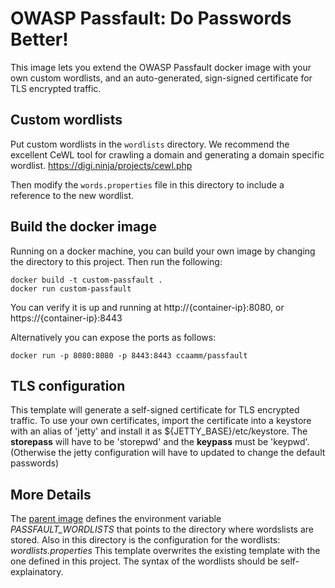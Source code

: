 # OWASP Passfault: Do Passwords Better!

This image lets you extend the OWASP Passfault docker image with your own custom wordlists, and an auto-generated, sign-signed certificate for TLS encrypted traffic.

## Custom wordlists
Put custom wordlists in the `wordlists` directory.  We recommend the excellent CeWL tool for crawling a domain and generating a domain specific wordlist. https://digi.ninja/projects/cewl.php

Then modify the `words.properties` file in this directory to include a reference to the new wordlist.  

## Build the docker image
Running on a docker machine, you can build your own image by changing the directory to this project.  Then run the following:
```
docker build -t custom-passfault .
docker run custom-passfault
```

You can verify it is up and running at http://{container-ip}:8080, or https://{container-ip}:8443

Alternatively you can expose the ports as follows:

`docker run -p 8080:8080 -p 8443:8443 ccaamm/passfault`


## TLS configuration
This template will generate a self-signed certificate for TLS encrypted traffic.  To use your own certificates, import the certificate into a keystore with an alias of 'jetty' and install it as ${JETTY_BASE}/etc/keystore. The __storepass__ will have to be 'storepwd' and the __keypass__ must be 'keypwd'.  (Otherwise the jetty configuration will have to updated to change the default passwords)

## More Details
The [parent image](https://github.com/c-a-m/passfault-docker) defines the environment variable *PASSFAULT_WORDLISTS* that points to the directory where wordslists are stored.  Also in this directory is the configuration for the wordlists: _wordlists.properties_
This template overwrites the existing template with the one defined in this project.  The syntax of the wordlists should be self-explainatory.


